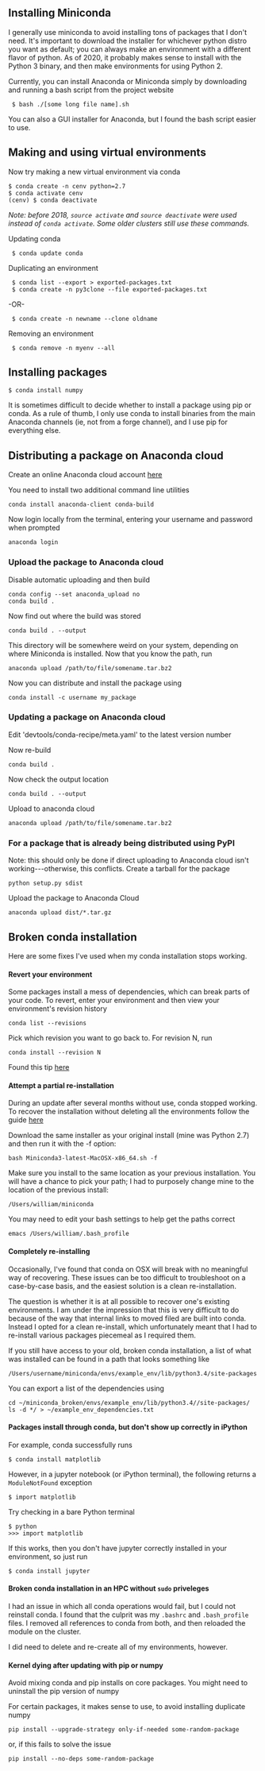  ## Installing Miniconda

I generally use miniconda to avoid installing tons of packages that I don't need. It's important to download the installer for whichever python distro you want as default; you can always make an environment with a different flavor of python. As of 2020, it probably makes sense to install with the Python 3 binary, and then make environments for using Python 2. 

Currently, you can install Anaconda or Miniconda simply by downloading and running a bash script from the project website

	 $ bash ./[some long file name].sh

You can also a GUI installer for Anaconda, but I found the bash script easier to use.

## Making and using virtual environments

Now try making a new virtual environment via conda

	$ conda create -n cenv python=2.7
	$ conda activate cenv
	(cenv) $ conda deactivate

*Note: before 2018, `source activate` and `source deactivate` were used instead of `conda activate`. Some older clusters still use these commands.*

Updating conda

	 $ conda update conda

Duplicating an environment

	 $ conda list --export > exported-packages.txt
	 $ conda create -n py3clone --file exported-packages.txt

-OR-

	 $ conda create -n newname --clone oldname

Removing an environment

	 $ conda remove -n myenv --all

## Installing packages
	
	$ conda install numpy

It is sometimes difficult to decide whether to install a package using pip or conda. As a rule of thumb, I only use conda to install binaries from the main Anaconda channels (ie, not from a forge channel), and I use pip for everything else.

## Distributing a package on Anaconda cloud

Create an online Anaconda cloud account [here](https://anaconda.org/)

You need to install two additional command line utilities

	conda install anaconda-client conda-build

Now login locally from the terminal, entering your username and password when prompted

	anaconda login

### Upload the package to Anaconda cloud

Disable automatic uploading and then build

	conda config --set anaconda_upload no
	conda build .

Now find out where the build was stored

	conda build . --output

This directory will be somewhere weird on your system, depending on where Miniconda is installed. Now that you know the path, run

	anaconda upload /path/to/file/somename.tar.bz2

Now you can distribute and install the package using 

	conda install -c username my_package

### Updating a package on Anaconda cloud

Edit 'devtools/conda-recipe/meta.yaml' to the latest version number

Now re-build

	conda build .

Now check the output location 

	conda build . --output

Upload to anaconda cloud 

	anaconda upload /path/to/file/somename.tar.bz2


### For a package that is already being distributed using PyPI

Note: this should only be done if direct uploading to Anaconda cloud isn't working---otherwise, this conflicts.
Create a tarball for the package

	python setup.py sdist

Upload the package to Anaconda Cloud

	anaconda upload dist/*.tar.gz


## Broken conda installation

Here are some fixes I've used when my conda installation stops working.

#### Revert your environment

Some packages install a mess of dependencies, which can break parts of your code. To revert, enter your environment and then view your environment's revision history

	conda list --revisions

Pick which revision you want to go back to. For revision N, run

	conda install --revision N

Found this tip [here](http://blog.rtwilson.com/conda-revisions-letting-you-rollback-to-a-previous-version-of-your-environment/)

#### Attempt a partial re-installation

During an update after several months without use, conda stopped working. To recover the installation without deleting all the environments follow the guide [here](http://conda.pydata.org/docs/troubleshooting.html)

Download the same installer as your original install (mine was Python 2.7) and then run it with the -f option:

	bash Miniconda3-latest-MacOSX-x86_64.sh -f

Make sure you install to the same location as your previous installation. You will have a chance to pick your path; I had to purposely change mine to the location of the previous install:

	/Users/william/miniconda

You may need to edit your bash settings to help get the paths correct

	emacs /Users/william/.bash_profile

#### Completely re-installing

Occasionally, I've found that conda on OSX will break with no meaningful way of recovering. These issues can be too difficult to troubleshoot on a case-by-case basis, and the easiest solution is a clean re-installation.

The question is whether it is at all possible to recover one's existing environments. I am under the impression that this is very difficult to do because of the way that internal links to moved filed are built into conda. Instead I opted for a clean re-install, which unfortunately meant that I had to re-install various packages piecemeal as I required them.

If you still have access to your old, broken conda installation, a list of what was installed can be found in a path that looks something like

	/Users/username/miniconda/envs/example_env/lib/python3.4/site-packages

You can export a list of the dependencies using

	cd ~/miniconda_broken/envs/example_env/lib/python3.4//site-packages/
	ls -d */ > ~/example_env_dependencies.txt


#### Packages install through conda, but don't show up correctly in iPython

For example, conda successfully runs

	$ conda install matplotlib

However, in a jupyter notebook (or iPython terminal), the following returns a `ModuleNotFound` exception

	$ import matplotlib

Try checking in a bare Python terminal

	$ python
	>>> import matplotlib

If this works, then you don't have jupyter correctly installed in your environment, so just run

	$ conda install jupyter

#### Broken conda installation in an HPC without `sudo` priveleges

I had an issue in which all conda operations would fail, but I could not reinstall conda. I found that the culprit was my `.bashrc` and `.bash_profile` files. I removed all references to conda from both, and then reloaded the module on the cluster. 

I did need to delete and re-create all of my environments, however.

#### Kernel dying after updating with pip or numpy

Avoid mixing conda and pip installs on core packages. You might need to uninstall the pip version of numpy

For certain packages, it makes sense to use, to avoid installing duplicate numpy

	pip install --upgrade-strategy only-if-needed some-random-package

or, if this fails to solve the issue

	pip install --no-deps some-random-package
